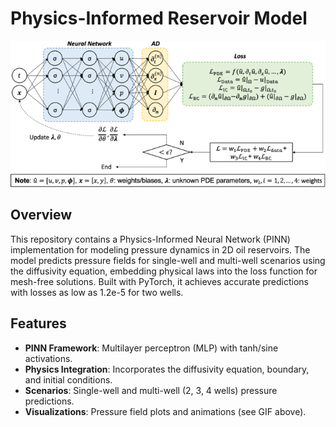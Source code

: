 # Physics-Informed Reservoir Model

![PINN_structure](https://github.com/Akmuhammet01/Physics-informed_Reservoir_Model/blob/main/10409_2021_1148_Fig1_HTML.png)

## Overview
This repository contains a Physics-Informed Neural Network (PINN) implementation for modeling pressure dynamics in 2D oil reservoirs. The model predicts pressure fields for single-well and multi-well scenarios using the diffusivity equation, embedding physical laws into the loss function for mesh-free solutions. Built with PyTorch, it achieves accurate predictions with losses as low as 1.2e-5 for two wells.

## Features
- **PINN Framework**: Multilayer perceptron (MLP) with tanh/sine activations.
- **Physics Integration**: Incorporates the diffusivity equation, boundary, and initial conditions.
- **Scenarios**: Single-well and multi-well (2, 3, 4 wells) pressure predictions.
- **Visualizations**: Pressure field plots and animations (see GIF above).
